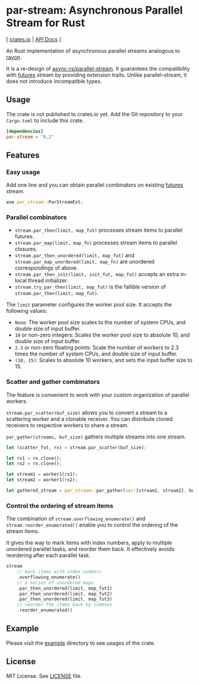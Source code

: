 # par-stream: Asynchronous Parallel Stream for Rust

\[ [crates.io](https://crates.io/crates/par-stream) | [API Docs](https://docs.rs/par-stream/) \]

An Rust implementation of asynchronous parallel streams analogous to [rayon](https://github.com/rayon-rs/rayon).

It is a re-design of [async-rs/parallel-stream](https://github.com/async-rs/parallel-stream).
It guarantees the compatibility with [futures](https://github.com/rust-lang/futures-rs) stream by providing extension traits.
Unlike parallel-stream, it does not introduce incompatible types.

## Usage

The crate is not published to crates.io yet. Add the Git repository to your `Cargo.toml` to include this crate.

```toml
[dependencies]
par-stream = "0.2"
```

## Features

### Easy usage

Add one line and you can obtain parallel combinators on existing [futures]((https://github.com/rust-lang/futures-rs)) stream.

```rust
use par_stream::ParStreamExt;
```

### Parallel combinators

- `stream.par_then(limit, map_fut)` processes stream items to parallel futures.
- `stream.par_map(limit, map_fn)` processes stream items to parallel closures.
- `stream.par_then_unordered(limit, map_fut)` and `stream.par_map_unordered(limit, map_fn)` are unordered correspondings of above.
- `stream.par_then_init(limit, init_fut, map_fut)` accepts an extra in-local thread initializer.
- `stream.try_par_then(limit, map_fut)` is the fallible version of `stream.par_then(limit, map_fut)`.

The `limit` parameter configures the worker pool size. It accepts the following values:

- `None`: The worker pool size scales to the number of system CPUs, and double size of input buffer.
- `10` or non-zero integers: Scales the worker pool size to absolute 10, and double size of input buffer.
- `2.3` or non-zero floating points: Scale the number of workers to 2.3 times the number of system CPUs, and double size of input buffer.
- `(10, 15)`: Scales to absolute 10 workers, and sets the input buffer size to 15.

### Scatter and gather combinators

The feature is convenient to work with your custom organization of parallel workers.

`stream.par_scatter(buf_size)` allows you to convert a stream to a scattering worker and a clonable receiver.
You can distribute cloned receivers to respective workers to share a stream.

`par_gather(streams, buf_size)` gathers multiple streams into one stream.

```rust
let (scatter_fut, rx) = stream.par_scatter(buf_size);

let rx1 = rx.clone();
let rx2 = rx.clone();

let stream1 = worker1(rx1);
let stream2 = worker1(rx2);

let gathered_stream = par_stream::par_gather(vec![stream1, stream2], buf_size);
```

### Control the ordering of stream items

The combination of `stream.overflowing_enumerate()` and `stream.reorder_enumerated()`
enable you to control the ordering of the stream items.

It gives the way to mark items with index numbers, apply to multiple unordered parallel tasks,
and reorder them back. It effectively avoids reordering after each parallel task.

```rust
stream
    // mark items with index numbers
    .overflowing_enumerate()
    // a series of unordered maps
    .par_then_unordered(limit, map_fut1)
    .par_then_unordered(limit, map_fut2)
    .par_then_unordered(limit, map_fut3)
    // reorder the items back by indexes
    .reorder_enumerated()
```

## Example

Please visit the [example](example) directory to see usages of the crate.

## License

MIT License. See [LICENSE](LICENSE.txt) file.
